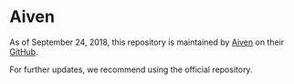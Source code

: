 # Aiven

As of September 24, 2018, this repository is maintained by [Aiven](https://aiven.io) on their [GitHub](https://github.com/aiven/aiven-go-client).

For further updates, we recommend using the official repository.
